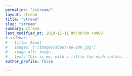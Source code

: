 ```yaml
---
permalink: "/stream/"
layout: stream
title: "Stream"
slug: "stream"
summary: stream
last_modified_at: 2019-11-11 00:00:00 +0000
# sidebar:
# - title: About
#   images: ["/images/about-me-200.jpg"]
#   image_alt: image
#   text: This is me, with a little too much coffee...
author_profile: false

---
```

